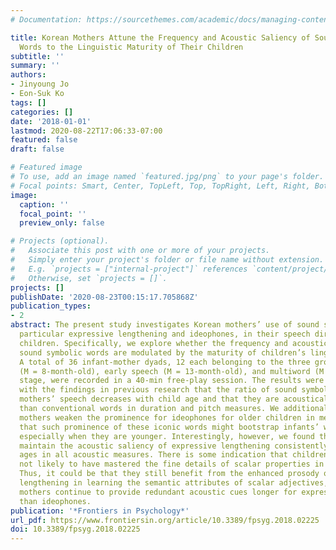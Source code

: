 ```yaml
---
# Documentation: https://sourcethemes.com/academic/docs/managing-content/

title: Korean Mothers Attune the Frequency and Acoustic Saliency of Sound Symbolic
  Words to the Linguistic Maturity of Their Children
subtitle: ''
summary: ''
authors:
- Jinyoung Jo
- Eon-Suk Ko
tags: []
categories: []
date: '2018-01-01'
lastmod: 2020-08-22T17:06:33-07:00
featured: false
draft: false

# Featured image
# To use, add an image named `featured.jpg/png` to your page's folder.
# Focal points: Smart, Center, TopLeft, Top, TopRight, Left, Right, BottomLeft, Bottom, BottomRight.
image:
  caption: ''
  focal_point: ''
  preview_only: false

# Projects (optional).
#   Associate this post with one or more of your projects.
#   Simply enter your project's folder or file name without extension.
#   E.g. `projects = ["internal-project"]` references `content/project/deep-learning/index.md`.
#   Otherwise, set `projects = []`.
projects: []
publishDate: '2020-08-23T00:15:17.705868Z'
publication_types:
- 2
abstract: The present study investigates Korean mothers’ use of sound symbolism, in
  particular expressive lengthening and ideophones, in their speech directed to their
  children. Specifically, we explore whether the frequency and acoustic saliency of
  sound symbolic words are modulated by the maturity of children’s linguistic ability.
  A total of 36 infant-mother dyads, 12 each belonging to the three groups of preverbal
  (M = 8-month-old), early speech (M = 13-month-old), and multiword (M = 27-month-old)
  stage, were recorded in a 40-min free-play session. The results were consistent
  with the findings in previous research that the ratio of sound symbolic words in
  mothers’ speech decreases with child age and that they are acoustically more salient
  than conventional words in duration and pitch measures. We additionally found that
  mothers weaken the prominence for ideophones for older children in mean pitch, suggesting
  that such prominence of these iconic words might bootstrap infants’ word learning
  especially when they are younger. Interestingly, however, we found that mothers
  maintain the acoustic saliency of expressive lengthening consistently across children’s
  ages in all acoustic measures. There is some indication that children at age 2 are
  not likely to have mastered the fine details of scalar properties in certain words.
  Thus, it could be that they still benefit from the enhanced prosody of expressive
  lengthening in learning the semantic attributes of scalar adjectives, and, accordingly,
  mothers continue to provide redundant acoustic cues longer for expressive lengthening
  than ideophones.
publication: '*Frontiers in Psychology*'
url_pdf: https://www.frontiersin.org/article/10.3389/fpsyg.2018.02225
doi: 10.3389/fpsyg.2018.02225
---
```

